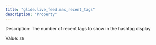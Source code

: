 ```yaml
---
title: "glide.live_feed.max_recent_tags"
description: "Property"
---
```


Description: The number of recent tags to show in the hashtag display

Value: `36`